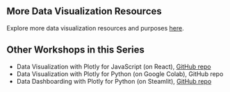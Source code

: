 ## More Data Visualization Resources

Explore more data visualization resources and purposes [here](https://shanghai.hosting.nyu.edu/data/viz/resources.html).

## Other Workshops in this Series
- Data Visualization with Plotly for JavaScript (on React), [GitHub repo](https://github.com/NYU-Shanghai-Data-Services/data-viz-javascript)
- Data Visualization with Plotly for Python (on Google Colab), GitHub repo
- Data Dashboarding with Plotly for Python (on Steamlit), [GitHub repo](https://github.com/NYU-Shanghai-Data-Services/data-viz-python)
